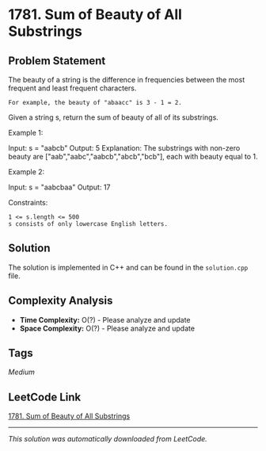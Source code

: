 # 1781. Sum of Beauty of All Substrings

## Problem Statement

The beauty of a string is the difference in frequencies between the most frequent and least frequent characters.

	For example, the beauty of "abaacc" is 3 - 1 = 2.

Given a string s, return the sum of beauty of all of its substrings.

Example 1:

Input: s = "aabcb"
Output: 5
Explanation: The substrings with non-zero beauty are ["aab","aabc","aabcb","abcb","bcb"], each with beauty equal to 1.

Example 2:

Input: s = "aabcbaa"
Output: 17

Constraints:

	1 <= s.length <= 500
	s consists of only lowercase English letters.

## Solution

The solution is implemented in C++ and can be found in the `solution.cpp` file.

## Complexity Analysis

- **Time Complexity:** O(?) - Please analyze and update
- **Space Complexity:** O(?) - Please analyze and update

## Tags

*Medium*

## LeetCode Link

[1781. Sum of Beauty of All Substrings](https://leetcode.com/problems/sum-of-beauty-of-all-substrings/)

---

*This solution was automatically downloaded from LeetCode.*
